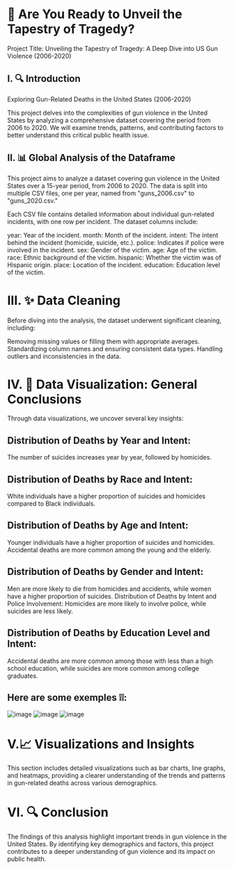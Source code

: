 # 🌟 Are You Ready to Unveil the Tapestry of Tragedy?

Project Title: Unveiling the Tapestry of Tragedy: A Deep Dive into US Gun Violence (2006-2020)

## I. 🔍 Introduction
Exploring Gun-Related Deaths in the United States (2006-2020)

This project delves into the complexities of gun violence in the United States by analyzing a comprehensive dataset covering the period from 2006 to 2020. We will examine trends, patterns, and contributing factors to better understand this critical public health issue.

## II. 📊 Global Analysis of the Dataframe
This project aims to analyze a dataset covering gun violence in the United States over a 15-year period, from 2006 to 2020. The data is split into multiple CSV files, one per year, named from "guns_2006.csv" to "guns_2020.csv."

Each CSV file contains detailed information about individual gun-related incidents, with one row per incident. The dataset columns include:

year: Year of the incident.
month: Month of the incident.
intent: The intent behind the incident (homicide, suicide, etc.).
police: Indicates if police were involved in the incident.
sex: Gender of the victim.
age: Age of the victim.
race: Ethnic background of the victim.
hispanic: Whether the victim was of Hispanic origin.
place: Location of the incident.
education: Education level of the victim.

# III. ✨ Data Cleaning 
Before diving into the analysis, the dataset underwent significant cleaning, including:

Removing missing values or filling them with appropriate averages.
Standardizing column names and ensuring consistent data types.
Handling outliers and inconsistencies in the data.

# IV. 👀 Data Visualization: General Conclusions
Through data visualizations, we uncover several key insights:

## Distribution of Deaths by Year and Intent:
The number of suicides increases year by year, followed by homicides.
## Distribution of Deaths by Race and Intent:
White individuals have a higher proportion of suicides and homicides compared to Black individuals.
## Distribution of Deaths by Age and Intent:
Younger individuals have a higher proportion of suicides and homicides. Accidental deaths are more common among the young and the elderly.
## Distribution of Deaths by Gender and Intent:
Men are more likely to die from homicides and accidents, while women have a higher proportion of suicides.
Distribution of Deaths by Intent and Police Involvement:
Homicides are more likely to involve police, while suicides are less likely.
## Distribution of Deaths by Education Level and Intent:
Accidental deaths are more common among those with less than a high school education, while suicides are more common among college graduates.
##  Here are some exemples ❕❕:
![image](https://github.com/user-attachments/assets/15e134b6-4ff0-4ac0-8590-0c225f6a74a1)
![image](https://github.com/user-attachments/assets/eb5231ff-d344-4f63-b0e5-3bd48022af01)
![image](https://github.com/user-attachments/assets/4886d68b-65d4-417d-9312-f4ae78625f2e)



# V.📈 Visualizations and Insights
This section includes detailed visualizations such as bar charts, line graphs, and heatmaps, providing a clearer understanding of the trends and patterns in gun-related deaths across various demographics.

# VI. 🔍 Conclusion
The findings of this analysis highlight important trends in gun violence in the United States. By identifying key demographics and factors, this project contributes to a deeper understanding of gun violence and its impact on public health.
